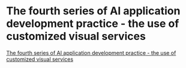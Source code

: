 # The fourth series of AI application development practice - the use of customized visual services
[The fourth series of AI application development practice - the use of customized visual services](https://aiwithcloud.com/2022/09/16/the_fourth_series_of_ai_application_development_practice___the_use_of_customized_visual_services/)